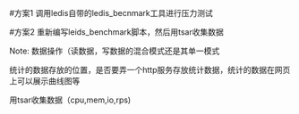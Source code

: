 #方案1
调用ledis自带的ledis_becnmark工具进行压力测试


#方案2
重新编写leids_benchmark脚本，然后用tsar收集数据

Note:
数据操作（读数据，写数据的混合模式还是其单一模式 

统计的数据存放的位置，是否要弄一个http服务存放统计数据，统计的数据在网页上可以展示曲线图等

用tsar收集数据（cpu,mem,io,rps)
